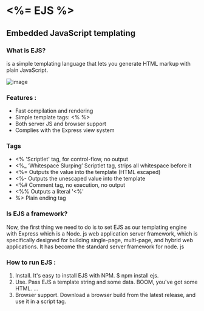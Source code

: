 # <%= EJS %>
## Embedded JavaScript templating

### What is EJS?

is a simple templating language that lets you generate HTML markup with plain JavaScript.

![image](https://images.g2crowd.com/uploads/product/image/social_landscape/social_landscape_f9dd821cb48125c63c64b6f5c7552372/ejs.png)


### Features :

* Fast compilation and rendering
* Simple template tags: <% %>
* Both server JS and browser support
* Complies with the Express view system

### Tags 

* <% 'Scriptlet' tag, for control-flow, no output
* <%_ ‘Whitespace Slurping’ Scriptlet tag, strips all whitespace before it
* <%= Outputs the value into the template (HTML escaped)
* <%- Outputs the unescaped value into the template
* <%# Comment tag, no execution, no output
* <%% Outputs a literal '<%'
* %> Plain ending tag

### Is EJS a framework?
Now, the first thing we need to do is to set EJS as our templating engine with Express which is a Node. js web application server framework, which is specifically designed for building single-page, multi-page, and hybrid web applications. It has become the standard server framework for node. js

### How to run EJS :

1. Install. It's easy to install EJS with NPM. $ npm install ejs.
2. Use. Pass EJS a template string and some data. BOOM, you've got some HTML. ...
3. Browser support. Download a browser build from the latest release, and use it in a script tag.


